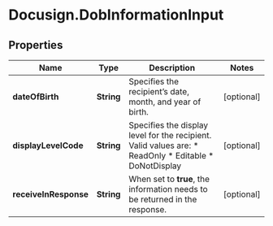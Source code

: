 # Docusign.DobInformationInput

## Properties
Name | Type | Description | Notes
------------ | ------------- | ------------- | -------------
**dateOfBirth** | **String** | Specifies the recipient’s date, month, and year of birth. | [optional] 
**displayLevelCode** | **String** | Specifies the display level for the recipient.  Valid values are:   * ReadOnly * Editable * DoNotDisplay | [optional] 
**receiveInResponse** | **String** | When set to **true**, the information needs to be returned in the response. | [optional] 


